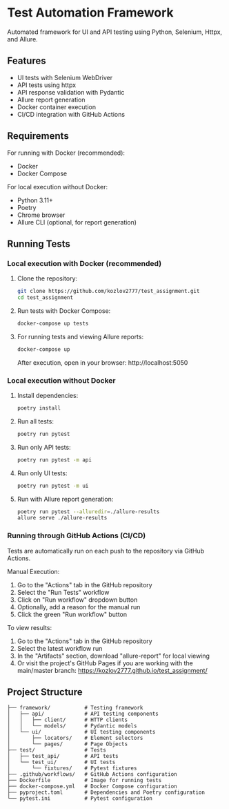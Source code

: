 # Test Automation Framework

Automated framework for UI and API testing using Python, Selenium, Httpx, and Allure.

## Features

- UI tests with Selenium WebDriver
- API tests using httpx
- API response validation with Pydantic
- Allure report generation
- Docker container execution
- CI/CD integration with GitHub Actions

## Requirements

For running with Docker (recommended):
- Docker
- Docker Compose

For local execution without Docker:
- Python 3.11+
- Poetry
- Chrome browser
- Allure CLI (optional, for report generation)

## Running Tests

### Local execution with Docker (recommended)

1. Clone the repository:
   ```bash
   git clone https://github.com/kozlov2777/test_assignment.git
   cd test_assignment
   ```

2. Run tests with Docker Compose:
   ```bash
   docker-compose up tests
   ```

3. For running tests and viewing Allure reports:
   ```bash
   docker-compose up
   ```
   
   After execution, open in your browser: http://localhost:5050

### Local execution without Docker

1. Install dependencies:
   ```bash
   poetry install
   ```

2. Run all tests:
   ```bash
   poetry run pytest
   ```

3. Run only API tests:
   ```bash
   poetry run pytest -m api
   ```

4. Run only UI tests:
   ```bash
   poetry run pytest -m ui
   ```

5. Run with Allure report generation:
   ```bash
   poetry run pytest --alluredir=./allure-results
   allure serve ./allure-results
   ```

### Running through GitHub Actions (CI/CD)

Tests are automatically run on each push to the repository via GitHub Actions.

Manual Execution:
1. Go to the "Actions" tab in the GitHub repository
2. Select the "Run Tests" workflow
3. Click on "Run workflow" dropdown button
4. Optionally, add a reason for the manual run
5. Click the green "Run workflow" button

To view results:
1. Go to the "Actions" tab in the GitHub repository
2. Select the latest workflow run
3. In the "Artifacts" section, download "allure-report" for local viewing
4. Or visit the project's GitHub Pages if you are working with the main/master branch: https://kozlov2777.github.io/test_assignment/

## Project Structure

```
├── framework/           # Testing framework
│   ├── api/             # API testing components
│   │   ├── client/      # HTTP clients
│   │   └── models/      # Pydantic models
│   └── ui/              # UI testing components
│       ├── locators/    # Element selectors
│       └── pages/       # Page Objects
├── test/                # Tests
│   ├── test_api/        # API tests
│   └── test_ui/         # UI tests
│       └── fixtures/    # Pytest fixtures
├── .github/workflows/   # GitHub Actions configuration
├── Dockerfile           # Image for running tests
├── docker-compose.yml   # Docker Compose configuration
├── pyproject.toml       # Dependencies and Poetry configuration
└── pytest.ini           # Pytest configuration
```